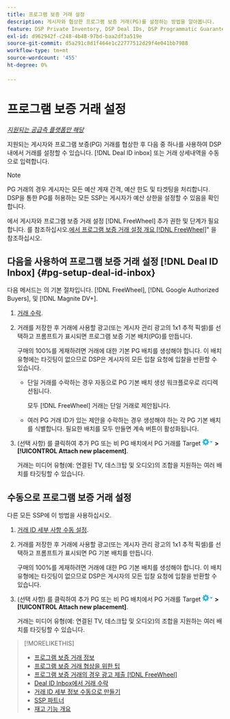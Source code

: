 ```yaml
---
title: 프로그램 보증 거래 설정
description: 게시자와 협상한 프로그램 보증 거래(PG)를 설정하는 방법을 알아봅니다.
feature: DSP Private Inventory, DSP Deal IDs, DSP Programmatic Guaranteed Deals
exl-id: d962942f-c248-4b48-97bd-baa2df3a519e
source-git-commit: d5a291c8d1f464e1c22777512d29f4e041bb7988
workflow-type: tm+mt
source-wordcount: '455'
ht-degree: 0%

---
```


# 프로그램 보증 거래 설정

*[지원되는 공급측 플랫폼만 해당](programmatic-guaranteed-about.md)*

지원되는 게시자와 프로그램 보증(PG) 거래를 협상한 후 다음 중 하나를 사용하여 DSP 내에서 거래를 설정할 수 있습니다. [!DNL Deal ID inbox] 또는 거래 상세내역을 수동으로 입력합니다.

>[!NOTE]
>
> PG 거래의 경우 게시자는 모든 예산 게재 간격, 예산 한도 및 타겟팅을 처리합니다. DSP을 통한 PG를 허용하는 모든 SSP는 게시자가 예산 상한을 설정할 수 있음을 확인합니다.
>
> 에서 게시자와 프로그램 보증 거래 설정 [!DNL FreeWheel] 추가 권한 및 단계가 필요합니다. 를 참조하십시오.[에서 프로그램 보증 거래 설정 개요 [!DNL FreeWheel]](freewheel-overview.md)&quot; 을 참조하십시오.

## 다음을 사용하여 프로그램 보증 거래 설정 [!DNL Deal ID Inbox] {#pg-setup-deal-id-inbox}

다음 메서드는 의 기본 절차입니다. [!DNL FreeWheel], [!DNL Google Authorized Buyers], 및 [!DNL Magnite DV+].

1. [거래 수락](deal-id-inbox-accept.md).

1. 거래를 저장한 후 거래에 사용할 광고(또는 게시자 관리 광고의 1x1 추적 픽셀)를 선택하고 프롬프트가 표시되면 프로그램 보증 기본 배치(PG)를 만듭니다.

   구매의 100%를 게재하려면 거래에 대한 기본 PG 배치를 생성해야 합니다. 이 배치 유형에는 타깃팅이 없으므로 DSP은 게시자의 모든 입찰 요청에 입찰을 반환할 수 있습니다.

   * 단일 거래를 수락하는 경우 자동으로 PG 기본 배치 생성 워크플로우로 리디렉션됩니다.

     모두 [!DNL FreeWheel] 거래는 단일 거래로 제안됩니다.

   * 여러 PG 거래 ID가 있는 제안을 수락하는 경우 생성해야 하는 각 PG 기본 배치를 식별합니다. 필요한 배치를 모두 만들면 계속 버튼이 활성화됩니다.

1. (선택 사항) 를 클릭하여 추가 PG 또는 비 PG 배치에서 PG 거래를 Target ![옵션 메뉴](/help/dsp/assets/options-menu.png) **>[!UICONTROL Attach new placement]**.

   거래는 미디어 유형(예: 연결된 TV, 데스크탑 및 오디오)의 조합을 지원하는 여러 배치를 타깃팅할 수 있습니다.

## 수동으로 프로그램 보증 거래 설정

다른 모든 SSP에 이 방법을 사용하십시오.

1. [거래 ID 세부 사항 수동 설정](deal-id-create.md).

1. 거래를 저장한 후 거래에 사용할 광고(또는 게시자 관리 광고의 1x1 추적 픽셀)를 선택하고 프롬프트가 표시되면 PG 기본 배치를 만듭니다.

   구매의 100%를 게재하려면 거래에 대한 PG 기본 배치를 생성해야 합니다. 이 배치 유형에는 타깃팅이 없으므로 DSP은 게시자의 모든 입찰 요청에 입찰을 반환할 수 있습니다.

1. (선택 사항) 를 클릭하여 추가 PG 또는 비 PG 배치에서 PG 거래를 Target ![옵션 메뉴](/help/dsp/assets/options-menu.png) **>[!UICONTROL Attach new placement]**.

   거래는 미디어 유형(예: 연결된 TV, 데스크탑 및 오디오)의 조합을 지원하는 여러 배치를 타깃팅할 수 있습니다.

>[!MORELIKETHIS]
>
>* [프로그램 보증 거래 정보](programmatic-guaranteed-about.md)
>* [프로그램 보증 거래 협상을 위한 팁](/help/dsp/inventory/programmatic-guaranteed-tips.md)
>* [프로그램 보증 거래의 경우 광고 제출 [!DNL FreeWheel]](freewheel-submit.md)
>* [Deal ID Inbox에서 거래 수락](deal-id-inbox-accept.md)
>* [거래 ID 세부 정보 수동으로 만들기](deal-id-create.md)
>* [SSP 파트너](ssp-partners.md)
>* [재고 기능 개요](inventory-overview.md)
